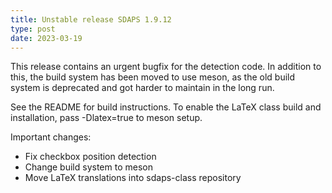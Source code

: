```yaml
---
title: Unstable release SDAPS 1.9.12
type: post
date: 2023-03-19
---
```


This release contains an urgent bugfix for the detection code. In addition to
this, the build system has been moved to use meson, as the old build system is
deprecated and got harder to maintain in the long run.

See the README for build instructions. To enable the LaTeX class build and
installation, pass -Dlatex=true to meson setup.

<!--more-->

Important changes:

 - Fix checkbox position detection
 - Change build system to meson
 - Move LaTeX translations into sdaps-class repository
